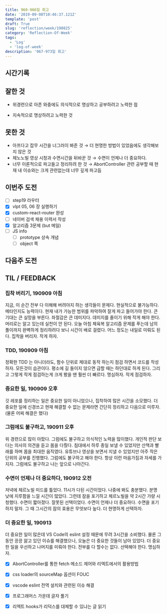 ```yaml
---
title: 960-966일 회고
date: '2019-09-08T10:46:37.121Z'
template: 'post'
draft: True
slug: 'reflection/week/190825'
category: 'Reflection-Of-Week'
tags:
  - 'Log'
  - 'log-of-week'
description: '967-973일 회고'
---
```


## 시간기록 



## 잘한 것

- 위경련으로 아픈 와중에도 의식적으로 명상하고 공부하려고 노력한 점

- 지속적으로 명상하려고 노력한 것 


## 못한 것

- 아프다고 잡무 시간을 너그러이 봐준 것 &rarr; 더 현명한 방법이 있었음에도 생각해보지 않은 것
- 체노노빌 영상 시청과 수면시간을 뒤바꾼 것  &rarr;  수면이 언제나 더 중요하다.
- 너무 이론적으로 파고들고 정리하려 한 것 &rarr; AbortController 관련 공부할 때 현재 내 이슈와는 크게 관련없는데 너무 깊게 파고듬

## 이번주 도전

- [ ] step19 라우터
- [x] vlpt 05, 06 장 실행하기 
- [x] custom-react-router 완성 
- [ ] 네이버 검색 채용 이력서 작성 
- [x] 알고리즘 3문제 (but 메일)
- [ ] JS info
  - [ ] prototype 상속 개념 
  - [ ] object 쪽 

## 다음주 도전



## TIL / FEEDBACK 

### 집착 버리기, 190909 아침

지금, 이 순간 전부 다 이해해 버려야지 하는 생각들이 문제다. 현실적으로 불가능하다. 메타인지도 능력이다. 현재 내가 가능한 범위를 파악하여 잘게 파고 들어가야 한다. 큰 기대는 큰 실망을 부른다. 좌절감은 큰 데미지다. 데미지를 줄이기 위해 작게 해야 한다. 머리로는 알고 있는데 실천이 안 된다. 오늘 아침 체육복 알고리즘 문제를 푸는데 남의 풀이까지 완벽하게 정리하려다 보니 시간이 배로 걸렸다. 어느 정도는 내일로 미뤄도 된다. 집착을 버리자. 작게 하자.

### TDD, 190909 아침

정확한 TDD 는 아니더라도, 함수 단위로 제대로 동작 하는지 점검 하면서 코드를 작성하자. 모든것이 습관이다. 평소에 길 들이지 않으면 급할 때는 하던대로 하게 된다. 그리고 그렇게 작게 점검하는게 크게 봤을 땐 훨씬 더 빠르다. 명심하자. 작게 점검하자.  

### 중요한 일, 190909 오후

깃 레포를 정리하는 일은 중요한 일이 아니었으나, 집착하여 많은 시간을 소모했다. 더 중요한 일에 신경쓰고 현재 해결할 수 없는 문제라면 간단히 정리하고 다음으로 미루자. (물론 어찌 해결은 했다)

### 그럼에도 불구하고, 190911 오후

위 경련으로 많이 아팠다. 그럼에도 불구하고 의식적인 노력을 많이했다. 개인적 판단 보다는 의사의 의견을 듣고 몸을 다뤘다. 침대에서 하루 종일 보낼 수 있었지만 산책과 빨래를 하며 몸을 최대한 움직였다. 유튜브나 영상을 보면서 지낼 수 있었지만 아주 작은 단위의 공부를 진행했다. 그럼에도 불구하고 해야 한다. 항상 이런 마음가짐과 자세를 가지자. 그럼에도 불구하고 나는 앞으로 나아간다.

### 수면이 언제나 더 중요하다, 190912 오전

저녁에 체르노빌 미드를 틀었다. 11시가 다된 시간이었다. 나중에 봐도 충분했다. 분명 낮에 지루함을 느낄 시간이 많았다. 그런데 잠을 포기하고 체르노빌을 약 2시간 가량 시청했다. 수면이 짧아졌다. 잘못된 선택이었다. 수면이 언제나 더 중요하다. 수면을 포기하지 말자.  그 때 그시간의 잠의 효용은 무엇보다 높다. 더 현명하게 선택하자.

### 더 중요한 일, 190913 

더 중요한 일이 많은데 VS Code의 eslint 설정 때문에 무려 3시간을 소비했다. 물론 그 동안 끙끙 앓고 있던 이슈를 해결했으나, 오늘은 더 중요한 것들이 남아 있었다. 더 중요한 일을 우선하고 나머지를 미뤄야 한다. 전부를 다 할수는 없다. 선택해야 한다. 명심하자. 

- [x] AbortController를 통한 fetch 메소드 제어와 리엑트에서의 활용방법 
- [x] css loader의 sourceMap 옵션이 FOUC
- [x] vscode eslint 전역 설치와 관련된 이슈 해결 
- [x] 프로그래머스 가운데 글자 풀기
- [x] 리엑트 hooks가 리덕스를 대체할 수 있냐는 글 읽기

